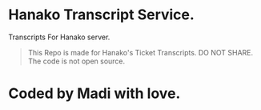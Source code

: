 # Hanako Transcript Service.
Transcripts For Hanako server.
> This Repo is made for Hanako's Ticket Transcripts. DO NOT SHARE. The code is not open source.


# Coded by Madi with love.
